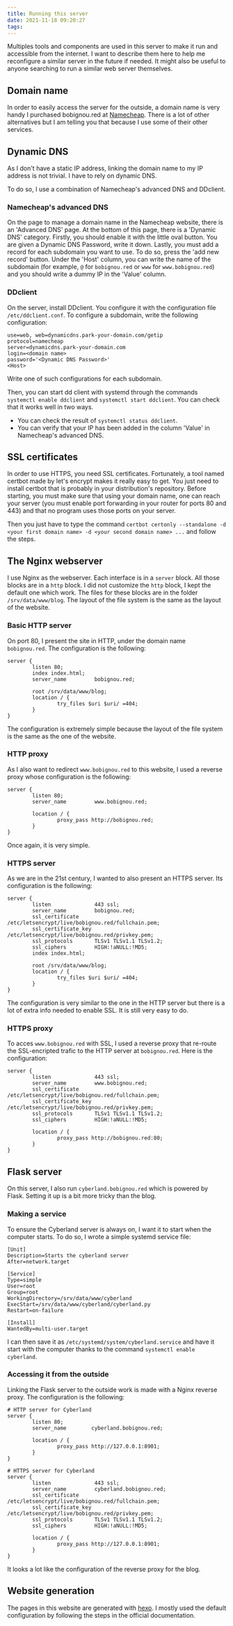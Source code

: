 ```yaml
---
title: Running this server
date: 2021-11-18 09:20:27
tags:
---
```

Multiples tools and components are used in this server to make it run and accessible from the internet. I want to describe them here to help me reconfigure a similar server in the future if needed. It might also be useful to anyone searching to run a similar web server themselves.

## Domain name
In order to easily access the server for the outside, a domain name is very handy I purchased bobignou.red at [Namecheap](https://www.namecheap.com/). There is a lot of other alternatives but I am telling you that because I use some of their other services.

## Dynamic DNS
As I don't have a static IP address, linking the domain name to my IP address is not trivial. I have to rely on dynamic DNS.

To do so, I use a combination of Namecheap's advanced DNS and DDclient.

### Namecheap's advanced DNS
On the page to manage a domain name in the Namecheap website, there is an 'Advanced DNS' page. At the bottom of this page, there is a 'Dynamic DNS' category. Firstly, you should enable it with the little oval button. You are given a Dynamic DNS Password, write it down. Lastly, you must add a record for each subdomain you want to use. To do so, press the 'add new record' button. Under the 'Host' column, you can write the name of the subdomain (for example, `@` for `bobignou.red` or `www` for `www.bobignou.red`) and you should write a dummy IP in the 'Value' column.

### DDclient
On the server, install DDclient. You configure it with the configuration file `/etc/ddclient.conf`. To configure a subdomain, write the following configuration:
```
use=web, web=dynamicdns.park-your-domain.com/getip
protocol=namecheap
server=dynamicdns.park-your-domain.com
login=<domain name>
password='<Dynamic DNS Password>'
<Host>
```
Write one of such configurations for each subdomain.

Then, you can start dd client with systemd through the commands `systemctl enable ddclient` and `systemctl start ddclient`. You can check that it works well in two ways.
* You can check the result of `systemctl status ddclient`.
* You can verify that your IP has been added in the column 'Value' in Namecheap's advanced DNS.

## SSL certificates
In order to use HTTPS, you need SSL certificates. Fortunately, a tool named certbot made by let's encrypt makes it really easy to get. You just need to install certbot that is probably in your distribution's repository. Before starting, you must make sure that using your domain name, one can reach your server (you must enable port forwarding in your router for ports 80 and 443) and that no program uses those ports on your server.

Then you just have to type the command `certbot certonly --standalone -d <your first domain name> -d <your second domain name> ...` and follow the steps.

## The Nginx webserver
I use Nginx as the webserver. Each interface is in a `server` block. All those blocks are in a `http` block. I did not customize the `http` block, I kept the default one which work. The files for these blocks are in the folder `/srv/data/www/blog`. The layout of the file system is the same as the layout of the website.

### Basic HTTP server
On port 80, I present the site in HTTP, under the domain name `bobignou.red`. The configuration is the following:
```
server {
        listen 80;
        index index.html;
        server_name         bobignou.red;

        root /srv/data/www/blog;
        location / {
                try_files $uri $uri/ =404;
        }
}
```
The configuration is extremely simple because the layout of the file system is the same as the one of the website.

### HTTP proxy
As I also want to redirect `www.bobignou.red` to this website, I used a reverse proxy whose configuration is the following:
```
server {
        listen 80;
        server_name         www.bobignou.red;

        location / {
                proxy_pass http://bobignou.red; 
        }
}
```
Once again, it is very simple.

### HTTPS server
As we are in the 21st century, I wanted to also present an HTTPS server. Its configuration is the following:
```
server {
        listen              443 ssl;
        server_name         bobignou.red;
        ssl_certificate     /etc/letsencrypt/live/bobignou.red/fullchain.pem;
        ssl_certificate_key /etc/letsencrypt/live/bobignou.red/privkey.pem;
        ssl_protocols       TLSv1 TLSv1.1 TLSv1.2;
        ssl_ciphers         HIGH:!aNULL:!MD5;
        index index.html;

        root /srv/data/www/blog;
        location / {
                try_files $uri $uri/ =404;
        }
}
```
The configuration is very similar to the one in the HTTP server but there is a lot of extra info needed to enable SSL. It is still very easy to do.

### HTTPS proxy
To acces `www.bobignou.red` with SSL, I used a reverse proxy that re-route the SSL-encripted trafic to the HTTP server at `bobignou.red`. Here is the configuration:
```
server {
        listen              443 ssl;
        server_name         www.bobignou.red;
        ssl_certificate     /etc/letsencrypt/live/bobignou.red/fullchain.pem;
        ssl_certificate_key /etc/letsencrypt/live/bobignou.red/privkey.pem;
        ssl_protocols       TLSv1 TLSv1.1 TLSv1.2;
        ssl_ciphers         HIGH:!aNULL:!MD5;

        location / {
                proxy_pass http://bobignou.red:80;
        }
}
```

## Flask server
On this server, I also run `cyberland.bobignou.red` which is powered by Flask. Setting it up is a bit more tricky than the blog.

### Making a service
To ensure the Cyberland server is always on, I want it to start when the computer starts. To do so, I wrote a simple systemd service file:
```
[Unit]
Description=Starts the cyberland server
After=network.target

[Service]
Type=simple
User=root
Group=root
WorkingDirectory=/srv/data/www/cyberland
ExecStart=/srv/data/www/cyberland/cyberland.py
Restart=on-failure

[Install]
WantedBy=multi-user.target
```
I can then save it as `/etc/systemd/system/cyberland.service` and have it start with the computer thanks to the command `systemctl enable cyberland`.

### Accessing it from the outside
Linking the Flask server to the outside work is made with a Nginx reverse proxy. The configuration is the following:
```
# HTTP server for Cyberland
server {
        listen 80;
        server_name        cyberland.bobignou.red;

        location / {
                proxy_pass http://127.0.0.1:8901;
        }
}

# HTTPS server for Cyberland
server {
        listen              443 ssl;
        server_name         cyberland.bobignou.red;
        ssl_certificate     /etc/letsencrypt/live/bobignou.red/fullchain.pem;
        ssl_certificate_key /etc/letsencrypt/live/bobignou.red/privkey.pem;
        ssl_protocols       TLSv1 TLSv1.1 TLSv1.2;
        ssl_ciphers         HIGH:!aNULL:!MD5;

        location / {
                proxy_pass http://127.0.0.1:8901;
        }
}
```
It looks a lot like the configuration of the reverse proxy for the blog.

## Website generation
The pages in this website are generated with [hexo](https://github.com/hexojs/hexo). I mostly used the default configuration by following the steps in the official documentation.

